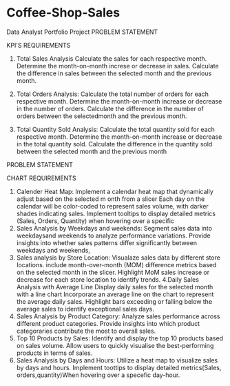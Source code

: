 # Coffee-Shop-Sales
Data Analyst Portfolio Project
PROBLEM STATEMENT

KPI'S REQUIREMENTS

1. Total Sales Analysis
     Calculate the sales for each respective month.
     Determine the month-on-month increse or decrease in sales.
     Calculate the difference in sales between the selected month and the previous month.

2. Total Orders Analysis:
      Calculate the total number of orders for each respective month.
      Determine the month-on-month increase or decrease in the number of orders.
      Calculate the difference in the number of orders between the selectedmonth and the previous month.

3.  Total Quantity Sold Analysis:
      Calculate the total quantity sold for each respective month.
      Determine the month-on-month increase or decrease in the total quantity sold.
      Calculate the difference in the quantity sold between the selected month and the previous month

PROBLEM STATEMENT

CHART REQUIREMENTS

1. Calender Heat Map:
        Implement a calendar heat map that dynamically adjust based on the selected m
onth from a slicer
       Each day on the calendar will be color-coded to represent sales volume, with darker shades indicating sales.
       Implement tooltips to display detailed metrics (Sales, Orders, Quantity) when hovering over a specific
2.  Sales Analysis by Weekdays and weekends:
        Segment sales data into weekdaysand weekends to analyze performance variations.
        Provide insights into whether sales patterns differ significantly between weekdays and weekends,
3. Sales analysis by Store Location:
         Visualaze sales data by different store locations.
         include month-over-month (MOM) difference metrics based on the selected month in the slicer.
         Highlight MoM sales increase or decrease for each store location to identify trends.
4.Daily Sales Analysis with Average Line
        Display daily sales for the selected month with a line chart
        Incorporate an average line on the chart to represent the average daily sales.
        Highlight bars exceeding or falling below the average sales to identify exceptional sales days.
5.  Sales Analysis by Product Category:
         Analyze sales performance across different product categories.
         Provide insights into which product categoraries contribute the most to overall sales.
6.  Top 10 Products by Sales:
         Identify and display the top 10 products based on sales volume.
         Allow users to quickly visualise the best-performing products in terms of sales.
7.  Sales Analysis by Days and Hours:
         Utilize a heat map to visualize sales by days and hours.
         Implement toottips to display detailed metrics(Sales, orders,quantity)When hovering over a specefic day-hour.

         





















   
